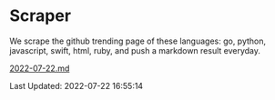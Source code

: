 # Scraper

We scrape the github trending page of these languages: go, python, javascript, swift, html, ruby, and push a markdown result everyday.

[2022-07-22.md](https://github.com/henson/Scraper/blob/master/2022-07-22.md)

Last Updated: 2022-07-22 16:55:14